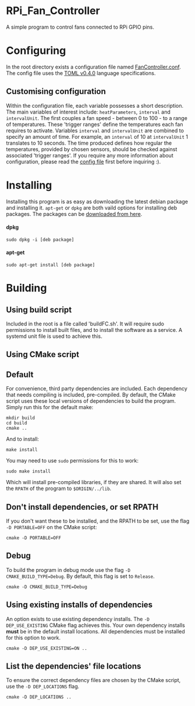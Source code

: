 # RPi_Fan_Controller
A simple program to control fans connected to RPi GPIO pins.

# Configuring
In the root directory exists a configuration file named [FanController.conf](FanController.conf).
The config file uses the [TOML v0.4.0](https://github.com/toml-lang/toml/blob/master/versions/en/toml-v0.4.0.md) language specifications.

## Customising configuration
Within the configuration file, each variable possesses a short description.
The main variables of interest include: `heatParameters`, `interval` and
`intervalUnit`. The first couples a fan speed - between 0 to 100 - to a range
of temperatures. These 'trigger ranges' define the temperatures each fan
requires to activate. Variables `interval` and `intervalUnit`
are combined to specify an amount of time.
For example, an `interval` of 10 at `intervalUnit` 1
translates to 10 seconds. The time produced defines how regular the
temperatures, provided by chosen sensors, should be checked against associated
'trigger ranges'. If you require any more information about configuration,
please read the [config file](FanController.conf) first before inquiring :).

# Installing
Installing this program is as easy as downloading the latest debian package
and installing it.
`apt-get` or `dpkg` are both vaild options for installing deb packages.
The packages can be [downloaded from here](https://github.com/CodeOhms/RPi_Fan_Controller/releases).
#### dpkg
```
sudo dpkg -i [deb package]
```
#### apt-get
```
sudo apt-get install [deb package]
```
# Building
## Using build script
Included in the root is a file called 'buildFC.sh'. It will require
sudo permissions to install built files, and to install the software
as a service. A systemd unit file is used to achieve this.

## Using CMake script

## Default
For convenience, third party dependencies are included.
Each dependency that needs compiling is included, pre-compiled.
By default, the CMake script uses these local versions of dependencies to
build the program. Simply run this for the default make:
```
mkdir build
cd build
cmake ..
```
And to install:
```
make install
```
You may need to use `sudo` permissions for this to work:
```
sudo make install
```
Which will install pre-compiled libraries, if they are shared.
It will also set the `RPATH` of the program to `$ORIGIN/../lib`. 
## Don't install dependencies, or set RPATH
If you don't want these to be installed, and the RPATH to be set,
use the flag `-D PORTABLE=OFF` on the CMake script:
```
cmake -D PORTABLE=OFF
```
## Debug
To build the program in debug mode use the flag `-D CMAKE_BUILD_TYPE=Debug`.
By default, this flag is set to `Release`.
```
cmake -D CMAKE_BUILD_TYPE=Debug
```
## Using existing installs of dependencies
An option exists to use existing dependency installs.
The `-D DEP_USE_EXISTING` CMake flag achieves this.
Your own dependency installs **must** be in the default install locations.
All dependencies must be installed for this option to work.
```
cmake -D DEP_USE_EXISTING=ON ..
```
## List the dependencies' file locations
To ensure the correct dependency files are chosen by the CMake script,
use the `-D DEP_LOCATIONS` flag.
```
cmake -D DEP_LOCATIONS ..
```
